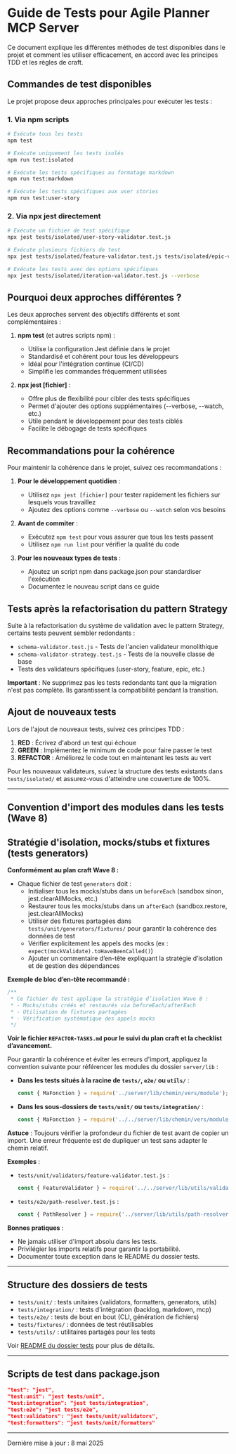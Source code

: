 # Guide de Tests pour Agile Planner MCP Server

Ce document explique les différentes méthodes de test disponibles dans le projet et comment les utiliser efficacement, en accord avec les principes TDD et les règles de craft.

## Commandes de test disponibles

Le projet propose deux approches principales pour exécuter les tests :

### 1. Via npm scripts

```bash
# Exécute tous les tests
npm test

# Exécute uniquement les tests isolés
npm run test:isolated

# Exécute les tests spécifiques au formatage markdown
npm run test:markdown

# Exécute les tests spécifiques aux user stories
npm run test:user-story
```

### 2. Via npx jest directement

```bash
# Exécute un fichier de test spécifique
npx jest tests/isolated/user-story-validator.test.js

# Exécute plusieurs fichiers de test
npx jest tests/isolated/feature-validator.test.js tests/isolated/epic-validator.test.js

# Exécute les tests avec des options spécifiques
npx jest tests/isolated/iteration-validator.test.js --verbose
```

## Pourquoi deux approches différentes ?

Les deux approches servent des objectifs différents et sont complémentaires :

1. **npm test** (et autres scripts npm) :
   - Utilise la configuration Jest définie dans le projet
   - Standardisé et cohérent pour tous les développeurs
   - Idéal pour l'intégration continue (CI/CD)
   - Simplifie les commandes fréquemment utilisées

2. **npx jest [fichier]** :
   - Offre plus de flexibilité pour cibler des tests spécifiques
   - Permet d'ajouter des options supplémentaires (--verbose, --watch, etc.)
   - Utile pendant le développement pour des tests ciblés
   - Facilite le débogage de tests spécifiques

## Recommandations pour la cohérence

Pour maintenir la cohérence dans le projet, suivez ces recommandations :

1. **Pour le développement quotidien** :
   - Utilisez `npx jest [fichier]` pour tester rapidement les fichiers sur lesquels vous travaillez
   - Ajoutez des options comme `--verbose` ou `--watch` selon vos besoins

2. **Avant de commiter** :
   - Exécutez `npm test` pour vous assurer que tous les tests passent
   - Utilisez `npm run lint` pour vérifier la qualité du code

3. **Pour les nouveaux types de tests** :
   - Ajoutez un script npm dans package.json pour standardiser l'exécution
   - Documentez le nouveau script dans ce guide

## Tests après la refactorisation du pattern Strategy

Suite à la refactorisation du système de validation avec le pattern Strategy, certains tests peuvent sembler redondants :

- `schema-validator.test.js` - Tests de l'ancien validateur monolithique
- `schema-validator-strategy.test.js` - Tests de la nouvelle classe de base
- Tests des validateurs spécifiques (user-story, feature, epic, etc.)

**Important** : Ne supprimez pas les tests redondants tant que la migration n'est pas complète. Ils garantissent la compatibilité pendant la transition.

## Ajout de nouveaux tests

Lors de l'ajout de nouveaux tests, suivez ces principes TDD :

1. **RED** : Écrivez d'abord un test qui échoue
2. **GREEN** : Implémentez le minimum de code pour faire passer le test
3. **REFACTOR** : Améliorez le code tout en maintenant les tests au vert

Pour les nouveaux validateurs, suivez la structure des tests existants dans `tests/isolated/` et assurez-vous d'atteindre une couverture de 100%.

---

## Convention d'import des modules dans les tests (Wave 8)

## Stratégie d'isolation, mocks/stubs et fixtures (tests generators)

**Conformément au plan craft Wave 8 :**

- Chaque fichier de test `generators` doit :
  - Initialiser tous les mocks/stubs dans un `beforeEach` (sandbox sinon, jest.clearAllMocks, etc.)
  - Restaurer tous les mocks/stubs dans un `afterEach` (sandbox.restore, jest.clearAllMocks)
  - Utiliser des fixtures partagées dans `tests/unit/generators/fixtures/` pour garantir la cohérence des données de test
  - Vérifier explicitement les appels des mocks (ex : `expect(mockValidate).toHaveBeenCalled()`)
  - Ajouter un commentaire d’en-tête expliquant la stratégie d’isolation et de gestion des dépendances

**Exemple de bloc d’en-tête recommandé :**
```js
/**
 * Ce fichier de test applique la stratégie d’isolation Wave 8 :
 * - Mocks/stubs créés et restaurés via beforeEach/afterEach
 * - Utilisation de fixtures partagées
 * - Vérification systématique des appels mocks
 */
```

**Voir le fichier `REFACTOR-TASKS.md` pour le suivi du plan craft et la checklist d’avancement.**

Pour garantir la cohérence et éviter les erreurs d'import, appliquez la convention suivante pour référencer les modules du dossier `server/lib` :

- **Dans les tests situés à la racine de `tests/`, `e2e/` ou `utils/`** :
  ```js
  const { MaFonction } = require('../server/lib/chemin/vers/module');
  ```
- **Dans les sous-dossiers de `tests/unit/` ou `tests/integration/`** :
  ```js
  const { MaFonction } = require('../../server/lib/chemin/vers/module');
  ```

**Astuce** : Toujours vérifier la profondeur du fichier de test avant de copier un import. Une erreur fréquente est de dupliquer un test sans adapter le chemin relatif.

**Exemples** :
- `tests/unit/validators/feature-validator.test.js` :
  ```js
  const { FeatureValidator } = require('../../server/lib/utils/validators/feature-validator');
  ```
- `tests/e2e/path-resolver.test.js` :
  ```js
  const { PathResolver } = require('../server/lib/utils/path-resolver');
  ```

**Bonnes pratiques** :
- Ne jamais utiliser d'import absolu dans les tests.
- Privilégier les imports relatifs pour garantir la portabilité.
- Documenter toute exception dans le README du dossier tests.

---

## Structure des dossiers de tests

- `tests/unit/`         : tests unitaires (validators, formatters, generators, utils)
- `tests/integration/`  : tests d'intégration (backlog, markdown, mcp)
- `tests/e2e/`          : tests de bout en bout (CLI, génération de fichiers)
- `tests/fixtures/`     : données de test réutilisables
- `tests/utils/`        : utilitaires partagés pour les tests

Voir [README du dossier tests](./tests/README.md) pour plus de détails.

---

## Scripts de test dans package.json

```json
"test": "jest",
"test:unit": "jest tests/unit",
"test:integration": "jest tests/integration",
"test:e2e": "jest tests/e2e",
"test:validators": "jest tests/unit/validators",
"test:formatters": "jest tests/unit/formatters"
```

---

Dernière mise à jour : 8 mai 2025
